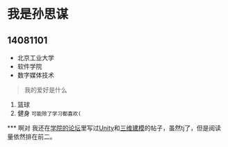 # 我是孙思谋
## 14081101

* 北京工业大学
* 软件学院
* 数字媒体技术

> 我的爱好是什么

1. 篮球
2. 健身
``` 可能除了学习都喜欢( ```

*** 啊对
我还在[学院的论坛](http://liquiddomain.net/)里写过[Unity](http://liquiddomain.net/forum.php?mod=viewthread&tid=18)和[三维建模](http://liquiddomain.net/forum.php?mod=viewthread&tid=17&extra=page%3D1)的帖子，虽然tj了，但是阅读量依然排在前二。
